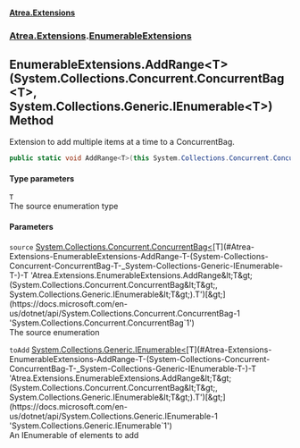 #### [Atrea.Extensions](./index.md 'index')
### [Atrea.Extensions](./Atrea-Extensions.md 'Atrea.Extensions').[EnumerableExtensions](./Atrea-Extensions-EnumerableExtensions.md 'Atrea.Extensions.EnumerableExtensions')
## EnumerableExtensions.AddRange&lt;T&gt;(System.Collections.Concurrent.ConcurrentBag&lt;T&gt;, System.Collections.Generic.IEnumerable&lt;T&gt;) Method
Extension to add multiple items at a time to a ConcurrentBag.  
```csharp
public static void AddRange<T>(this System.Collections.Concurrent.ConcurrentBag<T> source, System.Collections.Generic.IEnumerable<T> toAdd);
```
#### Type parameters
<a name='Atrea-Extensions-EnumerableExtensions-AddRange-T-(System-Collections-Concurrent-ConcurrentBag-T-_System-Collections-Generic-IEnumerable-T-)-T'></a>
`T`  
The source enumeration type  
  
#### Parameters
<a name='Atrea-Extensions-EnumerableExtensions-AddRange-T-(System-Collections-Concurrent-ConcurrentBag-T-_System-Collections-Generic-IEnumerable-T-)-source'></a>
`source` [System.Collections.Concurrent.ConcurrentBag&lt;](https://docs.microsoft.com/en-us/dotnet/api/System.Collections.Concurrent.ConcurrentBag-1 'System.Collections.Concurrent.ConcurrentBag`1')[T](#Atrea-Extensions-EnumerableExtensions-AddRange-T-(System-Collections-Concurrent-ConcurrentBag-T-_System-Collections-Generic-IEnumerable-T-)-T 'Atrea.Extensions.EnumerableExtensions.AddRange&lt;T&gt;(System.Collections.Concurrent.ConcurrentBag&lt;T&gt;, System.Collections.Generic.IEnumerable&lt;T&gt;).T')[&gt;](https://docs.microsoft.com/en-us/dotnet/api/System.Collections.Concurrent.ConcurrentBag-1 'System.Collections.Concurrent.ConcurrentBag`1')  
The source enumeration  
  
<a name='Atrea-Extensions-EnumerableExtensions-AddRange-T-(System-Collections-Concurrent-ConcurrentBag-T-_System-Collections-Generic-IEnumerable-T-)-toAdd'></a>
`toAdd` [System.Collections.Generic.IEnumerable&lt;](https://docs.microsoft.com/en-us/dotnet/api/System.Collections.Generic.IEnumerable-1 'System.Collections.Generic.IEnumerable`1')[T](#Atrea-Extensions-EnumerableExtensions-AddRange-T-(System-Collections-Concurrent-ConcurrentBag-T-_System-Collections-Generic-IEnumerable-T-)-T 'Atrea.Extensions.EnumerableExtensions.AddRange&lt;T&gt;(System.Collections.Concurrent.ConcurrentBag&lt;T&gt;, System.Collections.Generic.IEnumerable&lt;T&gt;).T')[&gt;](https://docs.microsoft.com/en-us/dotnet/api/System.Collections.Generic.IEnumerable-1 'System.Collections.Generic.IEnumerable`1')  
An IEnumerable of elements to add  
  
